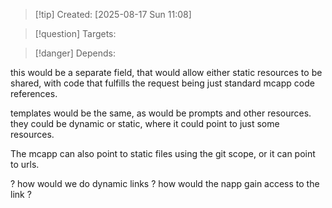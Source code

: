 
>[!tip] Created: [2025-08-17 Sun 11:08]

>[!question] Targets: 

>[!danger] Depends: 

this would be a separate field, that would allow either static resources to be shared, with code that fulfills the request being just standard mcapp code references.

templates would be the same, as would be prompts and other resources.
they could be dynamic or static, where it could point to just some resources.

The mcapp can also point to static files using the git scope, or it can point to urls.

? how would we do dynamic links ? how would the napp gain access to the link ?